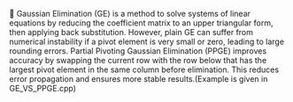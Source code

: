 🧮 Gaussian Elimination (GE) is a method to solve systems of linear equations by reducing the coefficient matrix to an upper triangular form, then applying back substitution. However, plain GE can suffer from numerical instability if a pivot element is very small or zero, leading to large rounding errors. Partial Pivoting Gaussian Elimination (PPGE) improves accuracy by swapping the current row with the row below that has the largest pivot element in the same column before elimination. This reduces error propagation and ensures more stable results.(Example is given in GE_VS_PPGE.cpp)